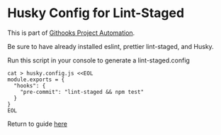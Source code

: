 # Husky Config for Lint-Staged

This is part of [Githooks Project Automation](./../../../githooks-project-automation.md).

Be sure to have already installed eslint, prettier lint-staged, and Husky.

Run this script in your console to generate a lint-staged.config

```
cat > husky.config.js <<EOL
module.exports = {
  "hooks": {
    "pre-commit": "lint-staged && npm test"
  }
}
EOL
```

Return to guide [here](./../githooks-project-automation.md#lint-staged-and-husky)
